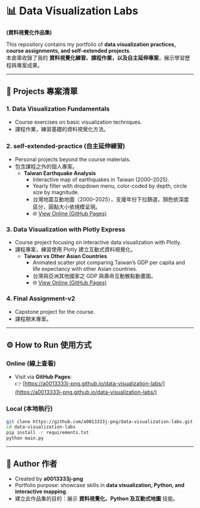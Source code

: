 # 📊 Data Visualization Labs  
**(資料視覺化作品集)**

This repository contains my portfolio of **data visualization practices, course assignments, and self-extended projects**.  
本倉庫收錄了我的 **資料視覺化練習、課程作業，以及自主延伸專案**，展示學習歷程與專案成果。

---

## 📂 Projects 專案清單

### 1. **Data Visualization Fundamentals**  
- Course exercises on basic visualization techniques.  
- 課程作業，練習基礎的資料視覺化方法。  

### 2. **self-extended-practice (自主延伸練習)**  
- Personal projects beyond the course materials.  
- 包含課程之外的個人專案。  
  - **Taiwan Earthquake Analysis**  
    - Interactive map of earthquakes in Taiwan (2000–2025).  
    - Yearly filter with dropdown menu, color-coded by depth, circle size by magnitude.  
    - 台灣地震互動地圖（2000–2025），支援年份下拉篩選，顏色依深度區分，圓點大小依規模呈現。  
    - 🌐 [View Online (GitHub Pages)](https://a0013333j-png.github.io/data-visualization-labs/)  

### 3. **Data Visualization with Plotly Express**  
- Course project focusing on interactive data visualization with Plotly.  
- 課程專案，練習使用 Plotly 建立互動式資料視覺化。  
  - **Taiwan vs Other Asian Countries**  
    - Animated scatter plot comparing Taiwan’s GDP per capita and life expectancy with other Asian countries.  
    - 台灣與亞洲其他國家之 GDP 與壽命互動散點動畫圖。  
    - 🌐 [View Online (GitHub Pages)](https://a0013333j-png.github.io/data-visualization-labs/Data%20Visualization%20with%20Plotly%20Express/)  

### 4. **Final Assignment-v2**  
- Capstone project for the course.  
- 課程期末專案。

---

## ⚙️ How to Run 使用方式

### Online (線上查看)  
- Visit via **GitHub Pages**:  
  👉 [https://a0013333j-png.github.io/data-visualization-labs/](https://a0013333j-png.github.io/data-visualization-labs/)

### Local (本地執行)  
```bash
git clone https://github.com/a0013333j-png/data-visualization-labs.git
cd data-visualization-labs
pip install -r requirements.txt
python main.py
```

---

## 👤 Author 作者
- Created by **a0013333j-png**  
- Portfolio purpose: showcase skills in **data visualization, Python, and interactive mapping**.  
- 建立此作品集的目的：展示 **資料視覺化、Python 及互動式地圖** 技能。
